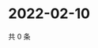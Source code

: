 # 2022-02-10

共 0 条

<!-- BEGIN WEIBO -->
<!-- 最后更新时间 Thu Feb 10 2022 21:07:19 GMT+0800 (China Standard Time) -->

<!-- END WEIBO -->

